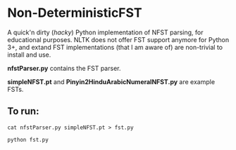 # Non-DeterministicFST
A quick'n dirty (*hacky*) Python implementation of NFST parsing, for educational purposes. NLTK does not offer FST support anymore for Python 3+, and extand FST implementations (that I am aware of) are non-trivial to install and use.

**nfstParser.py** contains the FST parser.

**simpleNFST.pt** and **Pinyin2HinduArabicNumeralNFST.py** are example FSTs.

## To run:
`cat nfstParser.py simpleNFST.pt > fst.py`

`python fst.py`
